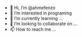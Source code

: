 - 👋 Hi, I’m @ahmefenzo
- 👀 I’m interested in programing
- 🌱 I’m currently learning ...
- 💞️ I’m looking to collaborate on ...
- 📫 How to reach me ...

<!---
ahmefenzo/ahmefenzo is a ✨ special ✨ repository because its `README.md` (this file) appears on your GitHub profile.
You can click the Preview link to take a look at your changes.
--->
